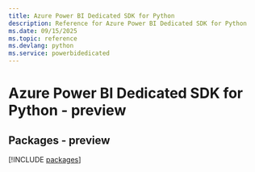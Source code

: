 ```yaml
---
title: Azure Power BI Dedicated SDK for Python
description: Reference for Azure Power BI Dedicated SDK for Python
ms.date: 09/15/2025
ms.topic: reference
ms.devlang: python
ms.service: powerbidedicated
---
```

# Azure Power BI Dedicated SDK for Python - preview
## Packages - preview
[!INCLUDE [packages](power-bi-dedicated-index.md)]